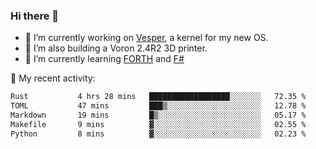 ### Hi there 👋

<!--
**berkus/berkus** is a ✨ _special_ ✨ repository because its `README.md` (this file) appears on your GitHub profile.

Here are some ideas to get you started:

- 🔭 I’m currently working on ...
- 🌱 I’m currently learning ...
- 👯 I’m looking to collaborate on ...
- 🤔 I’m looking for help with ...
- 💬 Ask me about ...
- 📫 How to reach me: ...
- 😄 Pronouns: ...
- ⚡ Fun fact: ...
-->

- 🔭 I’m currently working on [Vesper](https://github.com/metta-systems/vesper), a kernel for my new OS.
- 🔭 I’m also building a Voron 2.4R2 3D printer.
- 🌱 I’m currently learning [FORTH](http://forth.com/starting-forth/) and [F#](https://fsharpforfunandprofit.com/)

💼 My recent activity:

<!--START_SECTION:waka-->

```txt
Rust           4 hrs 28 mins   ██████████████████░░░░░░░   72.35 %
TOML           47 mins         ███▒░░░░░░░░░░░░░░░░░░░░░   12.78 %
Markdown       19 mins         █▒░░░░░░░░░░░░░░░░░░░░░░░   05.17 %
Makefile       9 mins          ▓░░░░░░░░░░░░░░░░░░░░░░░░   02.55 %
Python         8 mins          ▓░░░░░░░░░░░░░░░░░░░░░░░░   02.23 %
```

<!--END_SECTION:waka-->
